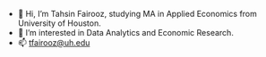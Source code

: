 - 👋 Hi, I’m Tahsin Fairooz, studying MA in Applied Economics from University of Houston.
- 👀 I’m interested in Data Analytics and Economic Research.
- 📫 tfairooz@uh.edu

<!---
tfairooz/tfairooz is a ✨ special ✨ repository because its `README.md` (this file) appears on your GitHub profile.
You can click the Preview link to take a look at your changes.
--->
